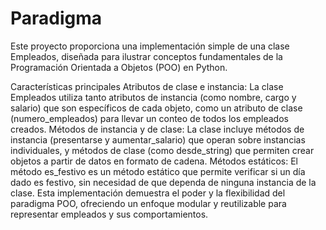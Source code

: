 # Paradigma

Este proyecto proporciona una implementación simple de una clase Empleados, diseñada para ilustrar conceptos fundamentales de la Programación Orientada a Objetos (POO) en Python.

Características principales
Atributos de clase e instancia: La clase Empleados utiliza tanto atributos de instancia (como nombre, cargo y salario) que son específicos de cada objeto, como un atributo de clase (numero_empleados) para llevar un conteo de todos los empleados creados.
Métodos de instancia y de clase: La clase incluye métodos de instancia (presentarse y aumentar_salario) que operan sobre instancias individuales, y métodos de clase (como desde_string) que permiten crear objetos a partir de datos en formato de cadena.
Métodos estáticos: El método es_festivo es un método estático que permite verificar si un día dado es festivo, sin necesidad de que dependa de ninguna instancia de la clase.
Esta implementación demuestra el poder y la flexibilidad del paradigma POO, ofreciendo un enfoque modular y reutilizable para representar empleados y sus comportamientos.
